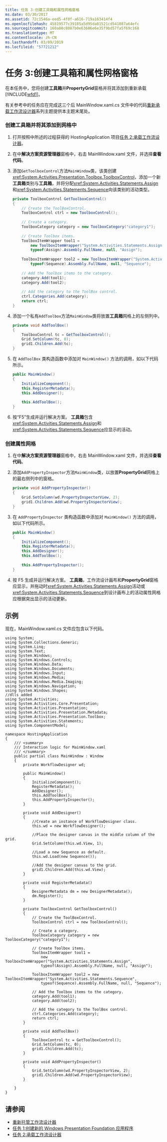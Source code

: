 ```yaml
---
title: 任务 3:创建工具箱和属性网格窗格
ms.date: 03/30/2017
ms.assetid: 72c1546a-eed5-4f0f-a616-719a163414f4
ms.openlocfilehash: 45819577c39185a5d95da81521cd541087a64efc
ms.sourcegitcommit: 160a88c8087b0e63606e6e35f9bd57fa5f69c168
ms.translationtype: MT
ms.contentlocale: zh-CN
ms.lasthandoff: 03/09/2019
ms.locfileid: "57721212"
---
```

# <a name="task-3-create-the-toolbox-and-propertygrid-panes"></a>任务 3:创建工具箱和属性网格窗格
在本任务中，您将创建**工具箱**并**PropertyGrid**窗格并将其添加到重新承载[!INCLUDE[wfd1](../../../includes/wfd1-md.md)]。  
  
 有关参考中的任务应在完成这三个后 MainWindow.xaml.cs 文件中的代码[重新承载工作流设计器](rehosting-the-workflow-designer.md)系列主题提供本主题末尾处。  
  
### <a name="to-create-the-toolbox-and-add-it-to-the-grid"></a>创建工具箱并将其添加到网格中  
  
1.  打开按照中所述的过程获得的 HostingApplication 项目[任务 2:承载工作流设计器](task-2-host-the-workflow-designer.md)。  
  
2.  在中**解决方案资源管理器**窗格中，右击 MainWindow.xaml 文件，并选择**查看代码**。  
  
3.  添加`GetToolboxControl`方法`MainWindow`类，该类创建<xref:System.Activities.Presentation.Toolbox.ToolboxControl>，添加一个新**工具箱**类别与**工具箱**，并将分配<xref:System.Activities.Statements.Assign>和<xref:System.Activities.Statements.Sequence>向该类别的活动类型。  
  
    ```csharp  
    private ToolboxControl GetToolboxControl()  
    {  
        // Create the ToolBoxControl.  
        ToolboxControl ctrl = new ToolboxControl();  
  
        // Create a category.  
        ToolboxCategory category = new ToolboxCategory("category1");  
  
        // Create Toolbox items.  
        ToolboxItemWrapper tool1 =   
            new ToolboxItemWrapper("System.Activities.Statements.Assign",   
            typeof(Assign).Assembly.FullName, null, "Assign");  
  
        ToolboxItemWrapper tool2 = new ToolboxItemWrapper("System.Activities.Statements.Sequence",   
            typeof(Sequence).Assembly.FullName, null, "Sequence");  
  
        // Add the Toolbox items to the category.  
        category.Add(tool1);  
        category.Add(tool2);  
  
        // Add the category to the ToolBox control.  
        ctrl.Categories.Add(category);  
        return ctrl;  
    }  
    ```  
  
4.  添加一个私有`AddToolbox`方法`MainWindow`类将放置**工具箱**网格上的左侧列中。  
  
    ```csharp  
    private void AddToolBox()  
    {  
        ToolboxControl tc = GetToolboxControl();  
        Grid.SetColumn(tc, 0);  
        grid1.Children.Add(tc);  
    }  
    ```  
  
5.  在 `AddToolBox` 类构造函数中添加对 `MainWindow()` 方法的调用，如以下代码所示。  
  
    ```csharp  
    public MainWindow()  
    {  
        InitializeComponent();  
        this.RegisterMetadata();  
        this.AddDesigner();  
  
        this.AddToolBox();  
    }  
    ```  
  
6.  按“F5”生成并运行解决方案。 **工具箱**包含<xref:System.Activities.Statements.Assign>和<xref:System.Activities.Statements.Sequence>应显示的活动。  
  
### <a name="to-create-the-propertygrid"></a>创建属性网格  
  
1.  在中**解决方案资源管理器**窗格中，右击 MainWindow.xaml 文件，并选择**查看代码**。  
  
2.  添加`AddPropertyInspector`方法`MainWindow`类，以放置**PropertyGrid**网格上的最右侧列中的窗格。  
  
    ```csharp  
    private void AddPropertyInspector()  
    {  
        Grid.SetColumn(wd.PropertyInspectorView, 2);  
        grid1.Children.Add(wd.PropertyInspectorView);              
    }  
    ```  
  
3.  在 `AddPropertyInspector` 类构造函数中添加对 `MainWindow()` 方法的调用，如以下代码所示。  
  
    ```csharp  
    public MainWindow()  
    {  
        InitializeComponent();  
        this.RegisterMetadata();  
        this.AddDesigner();  
        this.AddToolBox();  
  
        this.AddPropertyInspector();   
    }  
    ```  
  
4.  按 F5 生成并运行解决方案。 **工具箱**，工作流设计画布和**PropertyGrid**窗格应显示，并拖动时<xref:System.Activities.Statements.Assign>活动或<xref:System.Activities.Statements.Sequence>到设计画布上的活动属性网格应根据突出显示的活动更新。  
  
## <a name="example"></a>示例  
 现在，MainWindow.xaml.cs 文件应包含以下代码。  
  
```  
using System;  
using System.Collections.Generic;  
using System.Linq;  
using System.Text;  
using System.Windows;  
using System.Windows.Controls;  
using System.Windows.Data;  
using System.Windows.Documents;  
using System.Windows.Input;  
using System.Windows.Media;  
using System.Windows.Media.Imaging;  
using System.Windows.Navigation;  
using System.Windows.Shapes;  
//dlls added  
using System.Activities;  
using System.Activities.Core.Presentation;  
using System.Activities.Presentation;  
using System.Activities.Presentation.Metadata;  
using System.Activities.Presentation.Toolbox;  
using System.Activities.Statements;  
using System.ComponentModel;  
  
namespace HostingApplication  
{  
    /// <summary>  
    /// Interaction logic for MainWindow.xaml  
    /// </summary>  
    public partial class MainWindow : Window  
    {  
        private WorkflowDesigner wd;  
  
        public MainWindow()  
        {  
            InitializeComponent();  
            RegisterMetadata();  
            AddDesigner();  
            this.AddToolBox();  
            this.AddPropertyInspector();  
        }  
  
        private void AddDesigner()  
        {  
            //Create an instance of WorkflowDesigner class.  
            this.wd = new WorkflowDesigner();  
  
            //Place the designer canvas in the middle column of the grid.  
            Grid.SetColumn(this.wd.View, 1);  
  
            //Load a new Sequence as default.  
            this.wd.Load(new Sequence());  
  
            //Add the designer canvas to the grid.  
            grid1.Children.Add(this.wd.View);  
        }  
  
        private void RegisterMetadata()  
        {  
            DesignerMetadata dm = new DesignerMetadata();  
            dm.Register();  
        }  
  
        private ToolboxControl GetToolboxControl()  
        {  
            // Create the ToolBoxControl.  
            ToolboxControl ctrl = new ToolboxControl();  
  
            // Create a category.  
            ToolboxCategory category = new ToolboxCategory("category1");  
  
            // Create Toolbox items.  
            ToolboxItemWrapper tool1 =  
                new ToolboxItemWrapper("System.Activities.Statements.Assign",  
                typeof(Assign).Assembly.FullName, null, "Assign");  
  
            ToolboxItemWrapper tool2 = new ToolboxItemWrapper("System.Activities.Statements.Sequence",  
                typeof(Sequence).Assembly.FullName, null, "Sequence");  
  
            // Add the Toolbox items to the category.  
            category.Add(tool1);  
            category.Add(tool2);  
  
            // Add the category to the ToolBox control.  
            ctrl.Categories.Add(category);  
            return ctrl;  
        }  
  
        private void AddToolBox()  
        {  
            ToolboxControl tc = GetToolboxControl();  
            Grid.SetColumn(tc, 0);  
            grid1.Children.Add(tc);  
        }  
  
        private void AddPropertyInspector()  
        {  
            Grid.SetColumn(wd.PropertyInspectorView, 2);  
            grid1.Children.Add(wd.PropertyInspectorView);  
        }  
  
    }  
}  
```  
  
## <a name="see-also"></a>请参阅
- [重新托管工作流设计器](rehosting-the-workflow-designer.md)
- [任务 1:创建新的 Windows Presentation Foundation 应用程序](task-1-create-a-new-wpf-app.md)
- [任务 2:承载工作流设计器](task-2-host-the-workflow-designer.md)
